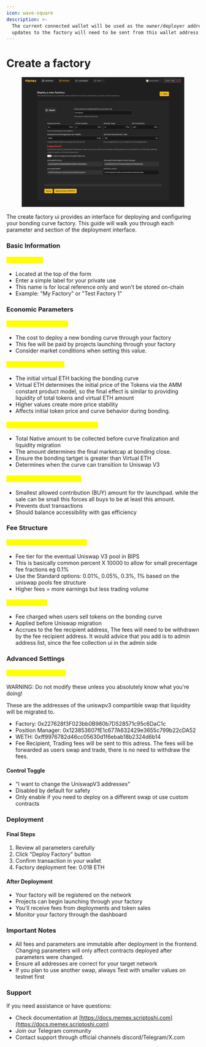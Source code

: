 ```yaml
---
icon: wave-square
description: >-
  The current connected wallet will be used as the owner/deployer address. Any
  updates to the factory will need to be sent from this wallet address
---
```


# Create a factory



<figure><img src=".gitbook/assets/-Memex.jpg" alt=""><figcaption></figcaption></figure>

The create factory ui provides an interface for deploying and configuring your bonding curve factory. This guide will walk you through each parameter and section of the deployment interface.

### Basic Information

#### <mark style="color:yellow;">Factory Name</mark>

* Located at the top of the form
* Enter a simple label for your private use
* This name is for local reference only and won't be stored on-chain
* Example: "My Factory" or "Test Factory 1"

### Economic Parameters

#### <mark style="color:yellow;">Deployment Fees (ETH)</mark>

* The cost to deploy a new bonding curve through your factory
* This fee will be paid by projects launching through your factory
* Consider market conditions when setting this value.

#### <mark style="color:yellow;">Virtual Liquidity (ETH)</mark>

* The initial virtual ETH backing the bonding curve
* Virtual ETH determines the initial price of the Tokens via the AMM constant product model, so the final effect is similar to providing liquidity of total tokens and virtual ETH amount
* Higher values create more price stability
* Affects initial token price and curve behavior during bonding.

#### <mark style="color:yellow;">Bonding Target (ETH/BNB/SOL etc)</mark>

* Total Native amount to be collected before curve finalization and liquidity migration
* The amount determines the final marketcap at bonding close.
* Ensure the  bonding tartget is  greater than Virtual ETH
* Determines when the curve can transition to Uniswap V3

#### <mark style="color:yellow;">Minimum Contribution (ETH)</mark>

* Smallest allowed contribution (BUY) amount for thr launchpad. while the sale can be small this forces all buys to be at least this amount.
* Prevents dust transactions
* Should balance accessibility with gas efficiency

### Fee Structure

#### <mark style="color:yellow;">Uniswap Pool Percentage Fees</mark>

* Fee tier for the eventual Uniswap V3 pool in BIPS
* This is basically common percent X 10000 to allow for small precentage fee fractions eg 0.1%
* Use the Standard options: 0.01%, 0.05%, 0.3%, 1% based on the uniswap pools fee structure
* Higher fees = more earnings but less trading volume

#### <mark style="color:yellow;">Sell Token Fees</mark>

* Fee charged when users sell tokens on the bonding curve
* Applied before Uniswap migration
* Accrues to the fee recipient address, The fees will need to be withdrawn by the fee recipient address. It would advice that you add is to admin address list, since the fee collection ui in the admin side

### Advanced Settings

#### <mark style="color:yellow;">UniswapV3 Addresses</mark>

WARNING: Do not modify these unless you absolutely know what you're doing!

These are the addresses of the uniswpv3 compartible swap that liquidity will be migrated to.

* Factory: 0x227628f3F023bb0B980b7D528571c95c6DaC1c
* Position Manager: 0x123853607fE1c677A632429e3655c799b22cDA52
* WETH: 0xff9976782d46cc05630d1f6ebab18b2324d6b14
* Fee Recipient, Trading fees will be sent to this adress. The fees will be forwarded as users swap and trade, there is no need to withdraw the fees.

#### Control Toggle

* "I want to change the UniswapV3 addresses"
* Disabled by default for safety
* Only enable if you need to deploy on a different swap ot use custom contracts

### Deployment

#### Final Steps

1. Review all parameters carefully
2. Click "Deploy Factory" button
3. Confirm transaction in your wallet
4. Factory deployment fee: 0.018 ETH

#### After Deployment

* Your factory will be registered on the network
* Projects can begin launching through your factory
* You'll receive fees from deployments and token sales
* Monitor your factory through the dashboard

### Important Notes

* All fees and parameters are immutable after deployment in the frontend. Changing parameters will only affect contracts deployed after parameters were changed.
* Ensure all addresses are correct for your target network
* If you plan to use another swap, always Test with smaller values on testnet first

### Support

If you need assistance or have questions:

* Check documentation at [https://docs.memex.scriptoshi.com](https://docs.memex.scriptoshi.com)
* Join our Telegram community
* Contact support through official channels discord/Telegram/X.com
